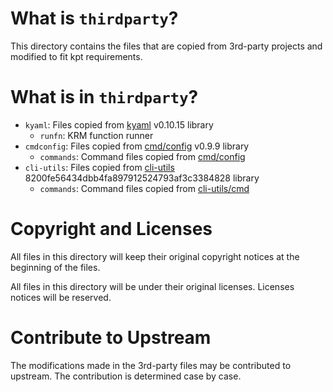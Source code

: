 # What is `thirdparty`?

This directory contains the files that are copied from 3rd-party projects and modified to fit kpt requirements.

# What is in `thirdparty`?

- `kyaml`: Files copied from [kyaml] v0.10.15 library
  - `runfn`: KRM function runner
- `cmdconfig`: Files copied from [cmd/config] v0.9.9 library
  - `commands`: Command files copied from [cmd/config]
- `cli-utils`: Files copied from [cli-utils] 8200fe56434dbb4fa897912524793af3c3384828 library
  - `commands`: Command files copied from [cli-utils/cmd]

# Copyright and Licenses

All files in this directory will keep their original copyright notices at the beginning of the files.

All files in this directory will be under their original licenses. Licenses notices will be reserved.

# Contribute to Upstream

The modifications made in the 3rd-party files may be contributed to upstream. The contribution is determined case by case.

[kyaml]: https://github.com/kubernetes-sigs/kustomize/tree/8d72528eb5c73df80b20aae0a5e584c056879387/kyaml
[cmd/config]: https://github.com/kubernetes-sigs/kustomize/tree/b9c36caa1c5c6ee64926021841ea441773d0767c/cmd/config
[cli-utils]: https://github.com/kubernetes-sigs/cli-utils
[cli-utils/cmd]: https://github.com/kubernetes-sigs/cli-utils/tree/8200fe56434dbb4fa897912524793af3c3384828
